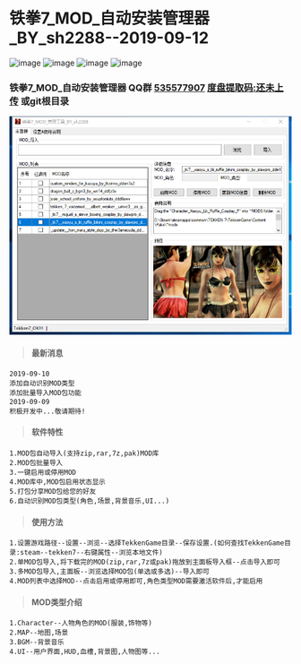 # 铁拳7_MOD_自动安装管理器_BY_sh2288--2019-09-12
![image](https://img.shields.io/badge/最新版本-2019--09--22-orange)  ![image](https://img.shields.io/badge/官方QQ群-535577907-ff69b4?style=flat&logo=tencent-qq)  ![image](https://img.shields.io/badge/.NET-4.5.2-brightgreen?style=flat&logo=.net) ![image](https://img.shields.io/badge/windows/xp/7/8/10-x86/x64-blue?style=flat&logo=windows)
### 铁拳7_MOD_自动安装管理器 QQ群 [535577907](https://shang.qq.com/wpa/qunwpa?idkey=9bc38adf175aa1ed42958a3ecadb73738b8709b04b4d9418fb8538ee9056bd62) [度盘提取码:还未上传](https://pan.baidu.com/s/) 或git根目录
![image](QQ图片20190909131357.png)
>#### 最新消息
```
2019-09-10
添加自动识别MOD类型
添加批量导入MOD包功能
2019-09-09 
积极开发中...敬请期待!
```
>#### 软件特性
```
1.MOD包自动导入(支持zip,rar,7z,pak)MOD库
2.MOD包批量导入
3.一键启用或停用MOD
4.MOD库中,MOD包启用状态显示
5.打包分享MOD包给您的好友
6.自动识别MOD包类型(角色,场景,背景音乐,UI...)
```
>#### 使用方法
```
1.设置游戏路径--设置--浏览--选择TekkenGame目录--保存设置.(如何查找TekkenGame目录:steam--tekken7--右键属性--浏览本地文件)
2.单MOD包导入,将下载完的MOD(zip,rar,7z或pak)拖放到主面板导入框--点击导入即可
3.多MOD包导入,主面板--浏览选择MOD包(单选或多选)--导入即可
4.MOD列表中选择MOD--点击启用或停用即可,角色类型MOD需要激活软件后,才能启用
```
>#### MOD类型介绍
```
1.Character--人物角色的MOD(服装,饰物等)
2.MAP--地图,场景
3.BGM--背景音乐
4.UI--用户界面,HUD,血槽,背景图,人物图等...
